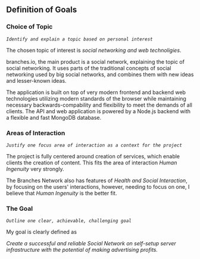 ## Definition of Goals

### Choice of Topic

  *``Identify and explain a topic based on personal interest``*

The chosen topic of interest is _social networking and web technoligies_.

branches.io, the main product is a social network, explaining the topic of social networking.
It uses parts of the traditional concepts of social networking used by big
social networks, and combines them with new ideas and lesser-known ideas.

The application is built on top of very modern frontend and backend web technologies utilizing
modern standards of the browser while maintaining necessary backwards-compability
and flexibility to meet the demands of all clients.
The API and web application is powered by a Node.js backend with a flexible and
fast MongoDB database.

### Areas of Interaction

  *``Justify one focus area of interaction as a context for the project``*

The project is fully centered around creation of services, which enable clients the
creation of content.
This fits the area of interaction _Human Ingenuity_ very strongly.

The Branches Network also has features of _Health and Social Interaction_,
by focusing on the users' interactions, however, needing to focus on one, I believe that
_Human Ingenuity_ is the better fit.

### The Goal

  *``Outline one clear, achievable, challenging goal``*
  
My goal is clearly defined as

_Create a successful and reliable Social Network on self-setup server infrastructure with the potential of making advertising profits._